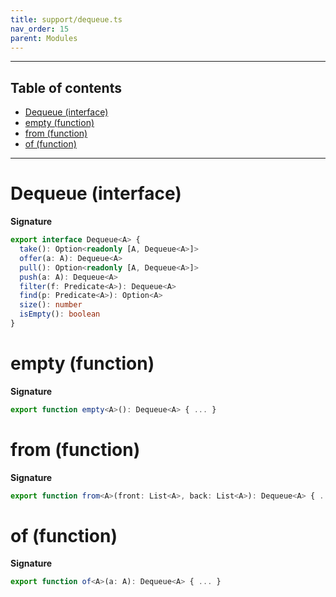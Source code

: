 ```yaml
---
title: support/dequeue.ts
nav_order: 15
parent: Modules
---
```


---

<h2 class="text-delta">Table of contents</h2>

- [Dequeue (interface)](#dequeue-interface)
- [empty (function)](#empty-function)
- [from (function)](#from-function)
- [of (function)](#of-function)

---

# Dequeue (interface)

**Signature**

```ts
export interface Dequeue<A> {
  take(): Option<readonly [A, Dequeue<A>]>
  offer(a: A): Dequeue<A>
  pull(): Option<readonly [A, Dequeue<A>]>
  push(a: A): Dequeue<A>
  filter(f: Predicate<A>): Dequeue<A>
  find(p: Predicate<A>): Option<A>
  size(): number
  isEmpty(): boolean
}
```

# empty (function)

**Signature**

```ts
export function empty<A>(): Dequeue<A> { ... }
```

# from (function)

**Signature**

```ts
export function from<A>(front: List<A>, back: List<A>): Dequeue<A> { ... }
```

# of (function)

**Signature**

```ts
export function of<A>(a: A): Dequeue<A> { ... }
```
